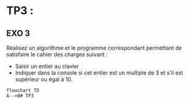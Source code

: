 # TP3 : 
## EXO 3

Réalisez un algorithme et le programme correspondant permettant
de satisfaire le cahier des charges suivant :

- Saisir un entier au clavier
- Indiquer dans la console si cet entier est un multiple de 3 et
s'il est supérieur ou égal à 10.


```mermaid
flowchart TD
A-->B# TP3
